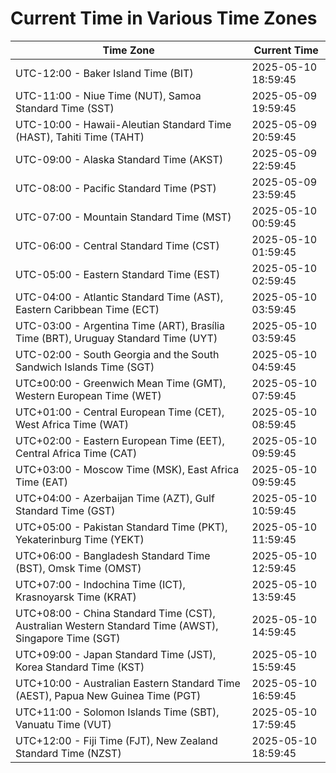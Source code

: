 # Current Time in Various Time Zones

| Time Zone | Current Time |
|-----------|--------------|
| UTC-12:00 - Baker Island Time (BIT) | 2025-05-10 18:59:45 |
| UTC-11:00 - Niue Time (NUT), Samoa Standard Time (SST) | 2025-05-09 19:59:45 |
| UTC-10:00 - Hawaii-Aleutian Standard Time (HAST), Tahiti Time (TAHT) | 2025-05-09 20:59:45 |
| UTC-09:00 - Alaska Standard Time (AKST) | 2025-05-09 22:59:45 |
| UTC-08:00 - Pacific Standard Time (PST) | 2025-05-09 23:59:45 |
| UTC-07:00 - Mountain Standard Time (MST) | 2025-05-10 00:59:45 |
| UTC-06:00 - Central Standard Time (CST) | 2025-05-10 01:59:45 |
| UTC-05:00 - Eastern Standard Time (EST) | 2025-05-10 02:59:45 |
| UTC-04:00 - Atlantic Standard Time (AST), Eastern Caribbean Time (ECT) | 2025-05-10 03:59:45 |
| UTC-03:00 - Argentina Time (ART), Brasília Time (BRT), Uruguay Standard Time (UYT) | 2025-05-10 03:59:45 |
| UTC-02:00 - South Georgia and the South Sandwich Islands Time (SGT) | 2025-05-10 04:59:45 |
| UTC±00:00 - Greenwich Mean Time (GMT), Western European Time (WET) | 2025-05-10 07:59:45 |
| UTC+01:00 - Central European Time (CET), West Africa Time (WAT) | 2025-05-10 08:59:45 |
| UTC+02:00 - Eastern European Time (EET), Central Africa Time (CAT) | 2025-05-10 09:59:45 |
| UTC+03:00 - Moscow Time (MSK), East Africa Time (EAT) | 2025-05-10 09:59:45 |
| UTC+04:00 - Azerbaijan Time (AZT), Gulf Standard Time (GST) | 2025-05-10 10:59:45 |
| UTC+05:00 - Pakistan Standard Time (PKT), Yekaterinburg Time (YEKT) | 2025-05-10 11:59:45 |
| UTC+06:00 - Bangladesh Standard Time (BST), Omsk Time (OMST) | 2025-05-10 12:59:45 |
| UTC+07:00 - Indochina Time (ICT), Krasnoyarsk Time (KRAT) | 2025-05-10 13:59:45 |
| UTC+08:00 - China Standard Time (CST), Australian Western Standard Time (AWST), Singapore Time (SGT) | 2025-05-10 14:59:45 |
| UTC+09:00 - Japan Standard Time (JST), Korea Standard Time (KST) | 2025-05-10 15:59:45 |
| UTC+10:00 - Australian Eastern Standard Time (AEST), Papua New Guinea Time (PGT) | 2025-05-10 16:59:45 |
| UTC+11:00 - Solomon Islands Time (SBT), Vanuatu Time (VUT) | 2025-05-10 17:59:45 |
| UTC+12:00 - Fiji Time (FJT), New Zealand Standard Time (NZST) | 2025-05-10 18:59:45 |
